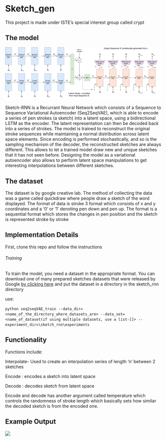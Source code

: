 # Sketch_gen
This project is made under ISTE’s special interest group called crypt
## The model
![](model.png)

Sketch-RNN is a Recurrant Neural Network which consists of a Sequence to Sequence Variational Autoencoder (Seq2SeqVAE), which is able to encode a series of pen strokes (a sketch) into a latent space, using a bidirectional LSTM as the encoder. The latent representation can then be decoded back into a series of strokes.
The model is trained to reconstruct the original stroke sequences while maintaining a normal distribution across latent space elements. Since encoding is performed stochastically, and so is the sampling mechanism of the decoder, the reconstructed sketches are always different.
This allows to let a trained model draw new and unique sketches that it has not seen before. Designing the model as a variational autoencoder also allows to perform latent space manipulations to get interesting interpolations between different sketches.
 
## The dataset 
The dataset is by google creative lab. The method of collecting the data was a game called quickdraw where people draw a sketch of the word displayed.
The format of data is stroke 3 format which consists of x and y coordinates and a ‘0’ or ‘1’ denoting pen down and pen up.
The format is a sequential format which stores the changes in pen position and the sketch is represented stroke by stroke
## Implementation Details
First, clone this repo and follow the instructions
###### Training
To train the model, you need a dataset in the appropriate format. You can download one of many prepared sketches datasets that were released by Google
[by clicking here](https://console.cloud.google.com/storage/browser/quickdraw_dataset/sketchrnn?pli=1)
and put the dataset in a directory in the sketch_rnn directory

use:

````python seq2seqVAE_train --data_dir=<name_of_the_directory_where_datasets_are> --data_set=<name_of_dataset(if using multiple datasets, use a list-[]> --experiment_dir=\sketch_rnn\experiments ````   
## Functionality
Functions include: 

Interpolate- Used to create an interpolation series of length ‘n’ between 2 sketches

 Encode : encodes a sketch into latent space
 
Decode : decodes sketch from latent space

Encode and decode has another argument called temperature which controls the randomness of stroke length which basically sets how similar the decoded sketch is from the encoded one.
## Example Output
![](output.png)




